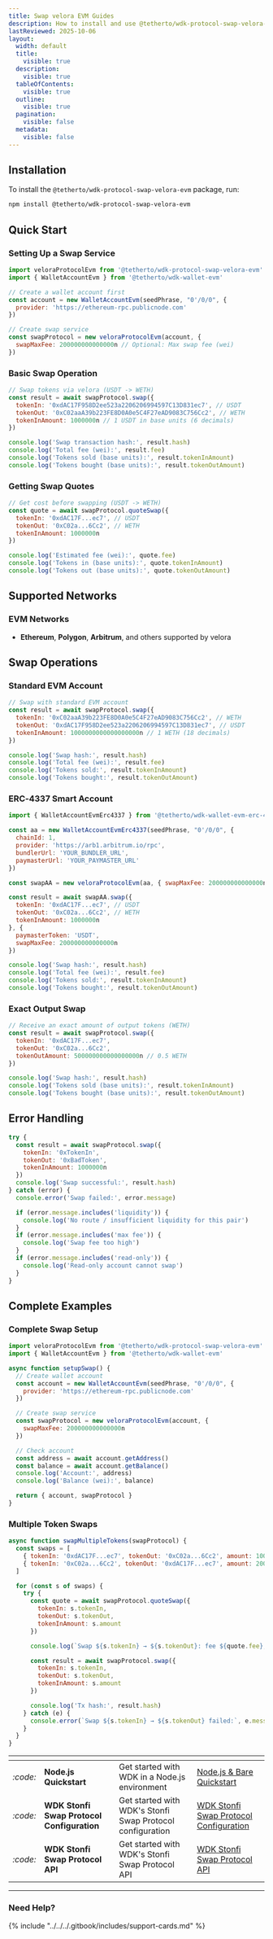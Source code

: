 ```yaml
---
title: Swap velora EVM Guides
description: How to install and use @tetherto/wdk-protocol-swap-velora-evm for swapping tokens on EVM
lastReviewed: 2025-10-06
layout:
  width: default
  title:
    visible: true
  description:
    visible: true
  tableOfContents:
    visible: true
  outline:
    visible: true
  pagination:
    visible: false
  metadata:
    visible: false
---
```


## Installation

To install the `@tetherto/wdk-protocol-swap-velora-evm` package, run:

```bash
npm install @tetherto/wdk-protocol-swap-velora-evm
```

## Quick Start

### Setting Up a Swap Service

```javascript
import veloraProtocolEvm from '@tetherto/wdk-protocol-swap-velora-evm'
import { WalletAccountEvm } from '@tetherto/wdk-wallet-evm'

// Create a wallet account first
const account = new WalletAccountEvm(seedPhrase, "0'/0/0", {
  provider: 'https://ethereum-rpc.publicnode.com'
})

// Create swap service
const swapProtocol = new veloraProtocolEvm(account, {
  swapMaxFee: 200000000000000n // Optional: Max swap fee (wei)
})
```

### Basic Swap Operation

```javascript
// Swap tokens via velora (USDT -> WETH)
const result = await swapProtocol.swap({
  tokenIn: '0xdAC17F958D2ee523a2206206994597C13D831ec7', // USDT
  tokenOut: '0xC02aaA39b223FE8D0A0e5C4F27eAD9083C756Cc2', // WETH
  tokenInAmount: 1000000n // 1 USDT in base units (6 decimals)
})

console.log('Swap transaction hash:', result.hash)
console.log('Total fee (wei):', result.fee)
console.log('Tokens sold (base units):', result.tokenInAmount)
console.log('Tokens bought (base units):', result.tokenOutAmount)
```

### Getting Swap Quotes

```javascript
// Get cost before swapping (USDT -> WETH)
const quote = await swapProtocol.quoteSwap({
  tokenIn: '0xdAC17F...ec7', // USDT
  tokenOut: '0xC02a...6Cc2', // WETH
  tokenInAmount: 1000000n
})

console.log('Estimated fee (wei):', quote.fee)
console.log('Tokens in (base units):', quote.tokenInAmount)
console.log('Tokens out (base units):', quote.tokenOutAmount)
```

## Supported Networks

### EVM Networks
- **Ethereum**, **Polygon**, **Arbitrum**, and others supported by velora

## Swap Operations

### Standard EVM Account

```javascript
// Swap with standard EVM account
const result = await swapProtocol.swap({
  tokenIn: '0xC02aaA39b223FE8D0A0e5C4F27eAD9083C756Cc2', // WETH
  tokenOut: '0xdAC17F958D2ee523a2206206994597C13D831ec7', // USDT
  tokenInAmount: 1000000000000000000n // 1 WETH (18 decimals)
})

console.log('Swap hash:', result.hash)
console.log('Total fee (wei):', result.fee)
console.log('Tokens sold:', result.tokenInAmount)
console.log('Tokens bought:', result.tokenOutAmount)
```

### ERC‑4337 Smart Account

```javascript
import { WalletAccountEvmErc4337 } from '@tetherto/wdk-wallet-evm-erc-4337'

const aa = new WalletAccountEvmErc4337(seedPhrase, "0'/0/0", {
  chainId: 1,
  provider: 'https://arb1.arbitrum.io/rpc',
  bundlerUrl: 'YOUR_BUNDLER_URL',
  paymasterUrl: 'YOUR_PAYMASTER_URL'
})

const swapAA = new veloraProtocolEvm(aa, { swapMaxFee: 200000000000000n })

const result = await swapAA.swap({
  tokenIn: '0xdAC17F...ec7', // USDT
  tokenOut: '0xC02a...6Cc2', // WETH
  tokenInAmount: 1000000n
}, {
  paymasterToken: 'USDT',
  swapMaxFee: 200000000000000n
})

console.log('Swap hash:', result.hash)
console.log('Total fee (wei):', result.fee)
console.log('Tokens sold:', result.tokenInAmount)
console.log('Tokens bought:', result.tokenOutAmount)
```

### Exact Output Swap

```javascript
// Receive an exact amount of output tokens (WETH)
const result = await swapProtocol.swap({
  tokenIn: '0xdAC17F...ec7',
  tokenOut: '0xC02a...6Cc2',
  tokenOutAmount: 500000000000000000n // 0.5 WETH
})

console.log('Swap hash:', result.hash)
console.log('Tokens sold (base units):', result.tokenInAmount)
console.log('Tokens bought (base units):', result.tokenOutAmount)
```

## Error Handling

```javascript
try {
  const result = await swapProtocol.swap({
    tokenIn: '0xTokenIn',
    tokenOut: '0xBadToken',
    tokenInAmount: 1000000n
  })
  console.log('Swap successful:', result.hash)
} catch (error) {
  console.error('Swap failed:', error.message)

  if (error.message.includes('liquidity')) {
    console.log('No route / insufficient liquidity for this pair')
  }
  if (error.message.includes('max fee')) {
    console.log('Swap fee too high')
  }
  if (error.message.includes('read-only')) {
    console.log('Read-only account cannot swap')
  }
}
```

## Complete Examples

### Complete Swap Setup

```javascript
import veloraProtocolEvm from '@tetherto/wdk-protocol-swap-velora-evm'
import { WalletAccountEvm } from '@tetherto/wdk-wallet-evm'

async function setupSwap() {
  // Create wallet account
  const account = new WalletAccountEvm(seedPhrase, "0'/0/0", {
    provider: 'https://ethereum-rpc.publicnode.com'
  })

  // Create swap service
  const swapProtocol = new veloraProtocolEvm(account, {
    swapMaxFee: 200000000000000n
  })

  // Check account
  const address = await account.getAddress()
  const balance = await account.getBalance()
  console.log('Account:', address)
  console.log('Balance (wei):', balance)

  return { account, swapProtocol }
}
```

### Multiple Token Swaps

```javascript
async function swapMultipleTokens(swapProtocol) {
  const swaps = [
    { tokenIn: '0xdAC17F...ec7', tokenOut: '0xC02a...6Cc2', amount: 1000000n }, // USDT -> WETH
    { tokenIn: '0xC02a...6Cc2', tokenOut: '0xdAC17F...ec7', amount: 200000000000000000n }, // WETH -> USDT
  ]

  for (const s of swaps) {
    try {
      const quote = await swapProtocol.quoteSwap({
        tokenIn: s.tokenIn,
        tokenOut: s.tokenOut,
        tokenInAmount: s.amount
      })

      console.log(`Swap ${s.tokenIn} → ${s.tokenOut}: fee ${quote.fee}, out ${quote.tokenOutAmount}`)

      const result = await swapProtocol.swap({
        tokenIn: s.tokenIn,
        tokenOut: s.tokenOut,
        tokenInAmount: s.amount
      })

      console.log('Tx hash:', result.hash)
    } catch (e) {
      console.error(`Swap ${s.tokenIn} → ${s.tokenOut} failed:`, e.message)
    }
  }
}
```


<table data-card-size="large" data-view="cards">
	<thead>
		<tr>
			<th></th>
			<th></th>
			<th></th>
			<th data-hidden data-card-target data-type="content-ref"></th>
		</tr>
	</thead>
	<tbody>
		<tr>
			<td>
				<i class="fa-code">:code:</i>
			</td>
			<td>
				<strong>Node.js Quickstart</strong>
			</td>
			<td>Get started with WDK in a Node.js environment</td>
			<td>
				<a href="../../../start-building/nodejs-bare-quickstart.md">Node.js & Bare Quickstart</a>
			</td>
		</tr>
        <tr>
			<td>
				<i class="fa-code">:code:</i>
			</td>
			<td>
				<strong>WDK Stonfi Swap Protocol Configuration</strong>
			</td>
			<td>Get started with WDK's Stonfi Swap Protocol configuration</td>
			<td>
				<a href="./configuration.md">WDK Stonfi Swap Protocol Configuration</a>
			</td>
		</tr>
        <tr>
			<td>
				<i class="fa-code">:code:</i>
			</td>
			<td>
				<strong>WDK Stonfi Swap Protocol API</strong>
			</td>
			<td>Get started with WDK's Stonfi Swap Protocol API</td>
			<td>
				<a href="./api-reference.md">WDK Stonfi Swap Protocol API</a>
			</td>
		</tr>
	</tbody>
</table>

***

### Need Help?

{% include "../../../.gitbook/includes/support-cards.md" %}




